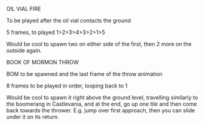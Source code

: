 OIL VIAL FIRE

To be played after the oil vial contacts the ground

5 frames, to played 1>2>3>4>3>2>1>5

Would be cool to spawn two on either side of the first, then 2 more on the outside again.

BOOK OF MORMON THROW

BOM to be spawned and the last frame of the throw animation

8 frames to be played in order, looping back to 1

Would be cool to spawn it right above the ground level, travelling similarly to the boomerang in Castlevania, and at the end, go up one tile and then come back towards the thrower. E.g. jump over first approach, then you can slide under it on its return.
